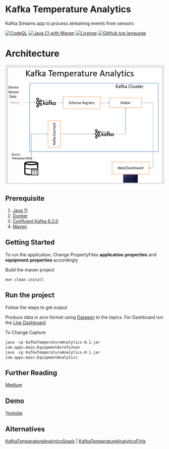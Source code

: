 # Kafka Temperature Analytics
Kafka Streams app to process streaming events from sensors

[![CodeQL](https://github.com/appuv/KafkaTemperatureAnalytics/actions/workflows/codeql.yml/badge.svg)](https://github.com/appuv/KafkaTemperatureAnalytics/actions/workflows/codeql.yml) [![Java CI with Maven](https://github.com/appuv/KafkaTemperatureAnalytics/actions/workflows/maven.yml/badge.svg)](https://github.com/appuv/KafkaTemperatureAnalytics/actions/workflows/maven.yml) [![License](https://img.shields.io/github/license/appuv/KafkaTemperatureAnalytics)](https://github.com/appuv/KafkaTemperatureAnalytics/blob/master/LICENSE) [![GitHub top language](https://img.shields.io/github/languages/top/appuv/KafkaTemperatureAnalytics)]([https://github.com/appuv/KafkaTemperatureAnalytics](https://img.shields.io/github/languages/top/appuv/KafkaTemperatureAnalytics))




# Architecture
![Architecture](images/arch.png)


## Prerequisite
1. [Java 11](https://www.azul.com/downloads/?version=java-11-lts&package=jdk)
2. [Docker](https://www.docker.com/)   
3. [Confluent Kafka 6.2.0](https://docs.confluent.io/platform/current/quickstart/ce-docker-quickstart.html)
4. [Maven](https://maven.apache.org/)

## Getting Started
To run the application,
Change PropertyFiles **application.properties**  and **equipment.properties** accordingly

Build the maven project

```
mvn clean install  
```

## Run the project
Follow the steps to get output

Produce data in avro format using [Datagen](https://github.com/appuv/KafkaDataGen) to the topics.
For Dashboard run the [Live Dashboard](https://github.com/appuv/Live-Dashboard-using-Kafka-and-Spring-Websocket)

To Change Capture
```
java -cp KafkaTemperatureAnalytics-0.1.jar com.appu.main.EquipmentAvroToJson
java -cp KafkaTemperatureAnalytics-0.1.jar com.appu.main.EquipmentAnalytics
```

## Further Reading
[Medium](https://medium.com/@masterappu/realtime-temperature-analytics-using-kafka-b1db9d91b870)

## Demo
[Youtube](https://youtu.be/Cj3BeA4bV1c)

## Alternatives
[KafkaTemperatureAnalyticsSpark](https://github.com/appuv/KafkaTemperatureAnalyticsSpark)  | [KafkaTemperatureAnalyticsFlink](https://github.com/appuv/KafkaTemperatureAnalyticsFlink)
